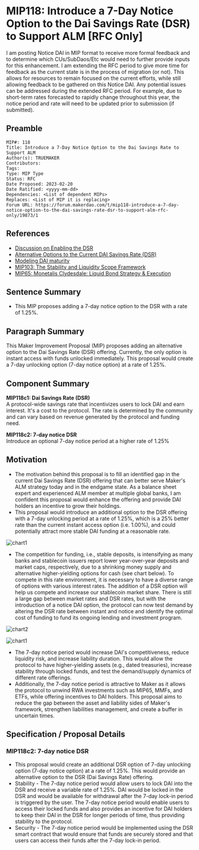 # MIP118: Introduce a 7-Day Notice Option to the Dai Savings Rate (DSR) to Support ALM [RFC Only]

I am posting Notice DAI in MIP format to receive more formal feedback and to determine which CUs/SubDaos/Etc would need to further provide inputs for this enhancement. I am extending the RFC period to give more time for feedback as the current state is in the process of migration (or not). This allows for resources to remain focused on the current efforts, while still allowing feedback to be gathered on this Notice DAI. Any potential issues can be addressed during the extended RFC period. For example, due to short-term rates forecasted to rapidly change throughout this year, the notice period and rate will need to be updated prior to submission (if submitted).

## Preamble

```
MIP#: 118
Title: Introduce a 7-Day Notice Option to the Dai Savings Rate to Support ALM
Author(s): TRUEMAKER
Contributors:
Tags:
Type: MIP Type
Status: RFC
Date Proposed: 2023-02-20
Date Ratified: <yyyy-mm-dd>
Dependencies: <List of dependent MIPs>
Replaces: <List of MIP it is replacing>
Forum URL: https://forum.makerdao.com/t/mip118-introduce-a-7-day-notice-option-to-the-dai-savings-rate-dsr-to-support-alm-rfc-only/19873/1
```

## References

* [Discussion on Enabling the DSR ](https://forum.makerdao.com/t/discussion-on-enabling-the-dsr/18759)
* [Alternative Options to the Current DAI Savings Rate (DSR) ](https://forum.makerdao.com/t/informal-poll-alternative-options-to-the-current-dai-savings-rate-dsr/19810)
* [Modeling DAI maturity ](https://forum.makerdao.com/t/modeling-dai-maturity/15961)
* [MIP103: The Stability and Liquidity Scope Framework ](https://forum.makerdao.com/t/mip103-the-stability-and-liquidity-scope-framework/19675)
* [MIP65: Monetalis Clydesdale: Liquid Bond Strategy & Execution](https://forum.makerdao.com/t/mip65-monetalis-clydesdale-liquid-bond-strategy-execution/13148)

## Sentence Summary

* This MIP proposes adding a 7-day notice option to the DSR with a rate of 1.25%.

## Paragraph Summary

This Maker Improvement Proposal (MIP) proposes adding an alternative option to the Dai Savings Rate (DSR) offering. Currently, the only option is instant access with funds unlocked immediately. This proposal would create a 7-day unlocking option (7-day notice option) at a rate of 1.25%.

## Component Summary

**MIP118c1: Dai Savings Rate (DSR)**  
A protocol-wide savings rate that incentivizes users to lock DAI and earn interest. It's a cost to the protocol. The rate is determined by the community and can vary based on revenue generated by the protocol and funding need.

**MIP118c2: 7-day notice DSR**  
Introduce an optional 7-day notice period at a higher rate of 1.25%

## Motivation

* The motivation behind this proposal is to fill an identified gap in the current Dai Savings Rate (DSR) offering that can better serve Maker's ALM strategy today and in the endgame state. As a balance sheet expert and experienced ALM member at multiple global banks, I am confident this proposal would enhance the offering and provide DAI holders an incentive to grow their holdings.
* This proposal would introduce an additional option to the DSR offering with a 7-day unlocking period at a rate of 1.25%, which is a 25% better rate than the current instant access option (i.e. 1.00%), and could potentially attract more stable DAI funding at a reasonable rate.

![chart1](https://github.com/makerdao/mips/blob/master/MIP118/chart1.png)


* The competition for funding, i.e., stable deposits, is intensifying as many banks and stablecoin issuers report lower year-over-year deposits and market caps, respectively, due to a shrinking money supply and alternative higher-yielding options for cash (see chart below). To compete in this rate environment, it is necessary to have a diverse range of options with various interest rates. The addition of a DSR option will help us compete and increase our stablecoin market share. There is still a large gap between market rates and DSR rates, but with the introduction of a notice DAI option, the protocol can now test demand by altering the DSR rate between instant and notice and identify the optimal cost of funding to fund its ongoing lending and investment program.

![chart2](https://github.com/makerdao/mips/blob/master/MIP118/chart2.png)

![chart1](https://github.com/makerdao/mips/blob/master/MIP118/chart3.png)

* The 7-day notice period would increase DAI's competitiveness, reduce liquidity risk, and increase liability duration. This would allow the protocol to have higher-yielding assets (e.g., dated treasuries), increase stability through locked funds, and test the demand/supply dynamics of different rate offerings.
* Additionally, the 7-day notice period is attractive to Maker as it allows the protocol to unwind RWA investments such as MIP65, MMFs, and ETFs, while offering incentives to DAI holders. This proposal aims to reduce the gap between the asset and liability sides of Maker's framework, strengthen liabilities management, and create a buffer in uncertain times.

## Specification / Proposal Details

### MIP118c2: 7-day notice DSR

* This proposal would create an additional DSR option of 7-day unlocking option (7-day notice option) at a rate of 1.25%. This would provide an alternative option to the DSR (Dai Savings Rate) offering.
* Stability - The 7-day notice period would allow users to lock DAI into the DSR and receive a variable rate of 1.25%. DAI would be locked in the DSR and would be available for withdrawal after the 7-day lock-in period is triggered by the user. The 7-day notice period would enable users to access their locked funds and also provides an incentive for DAI holders to keep their DAI in the DSR for longer periods of time, thus providing stability to the protocol.
* Security - The 7-day notice period would be implemented using the DSR smart contract that would ensure that funds are securely stored and that users can access their funds after the 7-day lock-in period.
